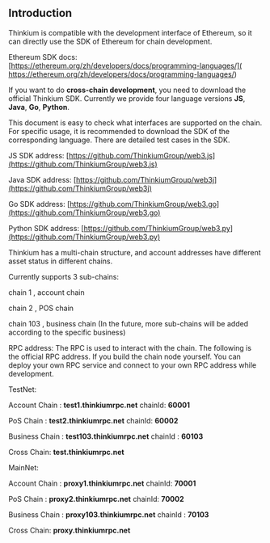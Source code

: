 ## Introduction

Thinkium is compatible with the development interface of Ethereum, so it can directly use the SDK of Ethereum for chain development.

Ethereum SDK docs:   [https://ethereum.org/zh/developers/docs/programming-languages/]( https://ethereum.org/zh/developers/docs/programming-languages/)



If you want to do **cross-chain development**, you need to download the official Thinkium SDK. Currently we provide four language versions **JS**, **Java**, **Go**, **Python**.



This document is easy to check what interfaces are supported on the chain. For specific usage, it is recommended to download the SDK of the corresponding language. There are detailed test cases in the SDK.



JS SDK address: [https://github.com/ThinkiumGroup/web3.js](https://github.com/ThinkiumGroup/web3.js)

Java SDK address: [https://github.com/ThinkiumGroup/web3j](https://github.com/ThinkiumGroup/web3j)

Go SDK address: [https://github.com/ThinkiumGroup/web3.go](https://github.com/ThinkiumGroup/web3.go)

Python SDK address: [https://github.com/ThinkiumGroup/web3.py](https://github.com/ThinkiumGroup/web3.py)



Thinkium has a multi-chain structure, and account addresses have different asset status in different chains.

Currently supports 3 sub-chains:

chain 1 , account chain

chain 2 , POS chain

chain 103 , business chain
(In the future, more sub-chains will be added according to the specific business)



RPC address: The RPC is used to interact with the chain. The following is the official RPC address. If you build the chain node yourself. You can deploy your own RPC service and connect to your own RPC address while development.



TestNet:

Account Chain : **test1.thinkiumrpc.net**  chainId: **60001**

PoS Chain : **test2.thinkiumrpc.net**  chainId: **60002**

Business Chain : **test103.thinkiumrpc.net** chainId : **60103**

Cross Chain: **test.thinkiumrpc.net**



MainNet:

Account Chain : **proxy1.thinkiumrpc.net**  chainId: **70001**

PoS Chain : **proxy2.thinkiumrpc.net**  chainId: **70002**

Business Chain : **proxy103.thinkiumrpc.net** chainId : **70103**

Cross Chain: **proxy.thinkiumrpc.net** 
